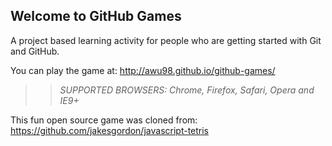 ## Welcome to GitHub Games

A project based learning activity for people who are getting started with Git and GitHub.

You can play the game at: http://awu98.github.io/github-games/

>> _*SUPPORTED BROWSERS*: Chrome, Firefox, Safari, Opera and IE9+_

This fun open source game was cloned from: https://github.com/jakesgordon/javascript-tetris
